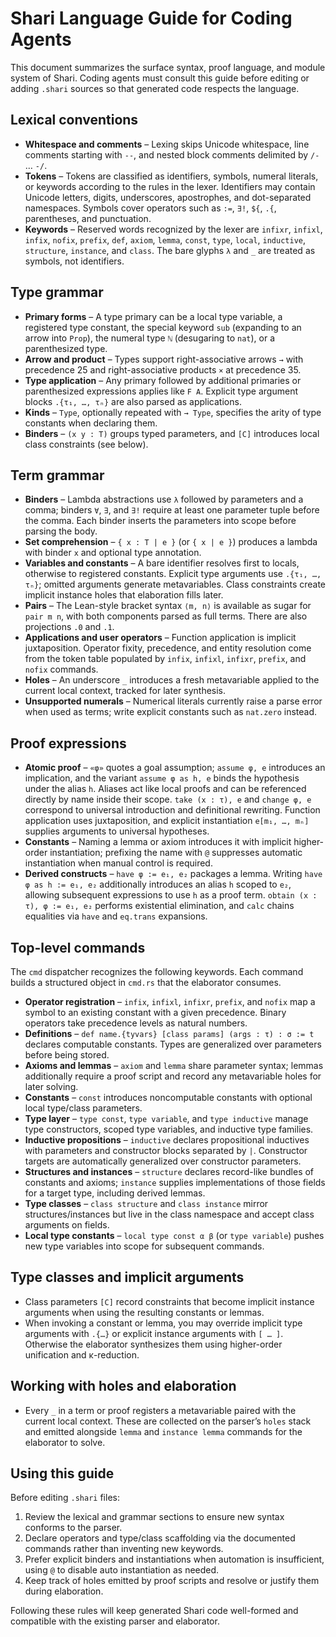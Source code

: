 # Shari Language Guide for Coding Agents

This document summarizes the surface syntax, proof language, and module system of Shari. Coding agents must consult this guide before editing or adding `.shari` sources so that generated code respects the language.

## Lexical conventions
- **Whitespace and comments** – Lexing skips Unicode whitespace, line comments starting with `--`, and nested block comments delimited by `/-` … `-/`.
- **Tokens** – Tokens are classified as identifiers, symbols, numeral literals, or keywords according to the rules in the lexer. Identifiers may contain Unicode letters, digits, underscores, apostrophes, and dot-separated namespaces. Symbols cover operators such as `:=`, `∃!`, `${`, `.{`, parentheses, and punctuation.
- **Keywords** – Reserved words recognized by the lexer are `infixr`, `infixl`, `infix`, `nofix`, `prefix`, `def`, `axiom`, `lemma`, `const`, `type`, `local`, `inductive`, `structure`, `instance`, and `class`. The bare glyphs `λ` and `_` are treated as symbols, not identifiers.

## Type grammar
- **Primary forms** – A type primary can be a local type variable, a registered type constant, the special keyword `sub` (expanding to an arrow into `Prop`), the numeral type `ℕ` (desugaring to `nat`), or a parenthesized type.
- **Arrow and product** – Types support right-associative arrows `→` with precedence 25 and right-associative products `×` at precedence 35.
- **Type application** – Any primary followed by additional primaries or parenthesized expressions applies like `F A`. Explicit type argument blocks `.{τ₁, …, τₙ}` are also parsed as applications.
- **Kinds** – `Type`, optionally repeated with `→ Type`, specifies the arity of type constants when declaring them.
- **Binders** – `(x y : T)` groups typed parameters, and `[C]` introduces local class constraints (see below).

## Term grammar
- **Binders** – Lambda abstractions use `λ` followed by parameters and a comma; binders `∀`, `∃`, and `∃!` require at least one parameter tuple before the comma. Each binder inserts the parameters into scope before parsing the body.
- **Set comprehension** – `{ x : T | e }` (or `{ x | e }`) produces a lambda with binder `x` and optional type annotation.
- **Variables and constants** – A bare identifier resolves first to locals, otherwise to registered constants. Explicit type arguments use `.{τ₁, …, τₙ}`; omitted arguments generate metavariables. Class constraints create implicit instance holes that elaboration fills later.
- **Pairs** – The Lean-style bracket syntax `⟨m, n⟩` is available as sugar for `pair m n`, with both components parsed as full terms. There are also projections `.0` and `.1`.
- **Applications and user operators** – Function application is implicit juxtaposition. Operator fixity, precedence, and entity resolution come from the token table populated by `infix`, `infixl`, `infixr`, `prefix`, and `nofix` commands.
- **Holes** – An underscore `_` introduces a fresh metavariable applied to the current local context, tracked for later synthesis.
- **Unsupported numerals** – Numerical literals currently raise a parse error when used as terms; write explicit constants such as `nat.zero` instead.

## Proof expressions
- **Atomic proof** – `«φ»` quotes a goal assumption; `assume φ, e` introduces an implication, and the variant `assume φ as h, e` binds the hypothesis under the alias `h`. Aliases act like local proofs and can be referenced directly by name inside their scope. `take (x : τ), e` and `change φ, e` correspond to universal introduction and definitional rewriting. Function application uses juxtaposition, and explicit instantiation `e[m₁, …, mₙ]` supplies arguments to universal hypotheses.
- **Constants** – Naming a lemma or axiom introduces it with implicit higher-order instantiation; prefixing the name with `@` suppresses automatic instantiation when manual control is required.
- **Derived constructs** – `have φ := e₁, e₂` packages a lemma. Writing `have φ as h := e₁, e₂` additionally introduces an alias `h` scoped to `e₂`, allowing subsequent expressions to use `h` as a proof term. `obtain (x : τ), φ := e₁, e₂` performs existential elimination, and `calc` chains equalities via `have` and `eq.trans` expansions.

## Top-level commands
The `cmd` dispatcher recognizes the following keywords. Each command builds a structured object in `cmd.rs` that the elaborator consumes.

- **Operator registration** – `infix`, `infixl`, `infixr`, `prefix`, and `nofix` map a symbol to an existing constant with a given precedence. Binary operators take precedence levels as natural numbers.
- **Definitions** – `def name.{tyvars} [class params] (args : τ) : σ := t` declares computable constants. Types are generalized over parameters before being stored.
- **Axioms and lemmas** – `axiom` and `lemma` share parameter syntax; lemmas additionally require a proof script and record any metavariable holes for later solving.
- **Constants** – `const` introduces noncomputable constants with optional local type/class parameters.
- **Type layer** – `type const`, `type variable`, and `type inductive` manage type constructors, scoped type variables, and inductive type families.
- **Inductive propositions** – `inductive` declares propositional inductives with parameters and constructor blocks separated by `|`. Constructor targets are automatically generalized over constructor parameters.
- **Structures and instances** – `structure` declares record-like bundles of constants and axioms; `instance` supplies implementations of those fields for a target type, including derived lemmas.
- **Type classes** – `class structure` and `class instance` mirror structures/instances but live in the class namespace and accept class arguments on fields.
- **Local type constants** – `local type const α β` (or `type variable`) pushes new type variables into scope for subsequent commands.

## Type classes and implicit arguments
- Class parameters `[C]` record constraints that become implicit instance arguments when using the resulting constants or lemmas.
- When invoking a constant or lemma, you may override implicit type arguments with `.{…}` or explicit instance arguments with `[ … ]`. Otherwise the elaborator synthesizes them using higher-order unification and κ-reduction.

## Working with holes and elaboration
- Every `_` in a term or proof registers a metavariable paired with the current local context. These are collected on the parser’s `holes` stack and emitted alongside `lemma` and `instance lemma` commands for the elaborator to solve.

## Using this guide
Before editing `.shari` files:
1. Review the lexical and grammar sections to ensure new syntax conforms to the parser.
2. Declare operators and type/class scaffolding via the documented commands rather than inventing new keywords.
3. Prefer explicit binders and instantiations when automation is insufficient, using `@` to disable auto instantiation as needed.
4. Keep track of holes emitted by proof scripts and resolve or justify them during elaboration.

Following these rules will keep generated Shari code well-formed and compatible with the existing parser and elaborator.
